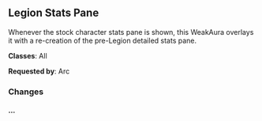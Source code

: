 ## Legion Stats Pane

Whenever the stock character stats pane is shown, this WeakAura overlays it with
a re-creation of the pre-Legion detailed stats pane.

**Classes**: All

**Requested by**: Arc

### Changes

#### ...
